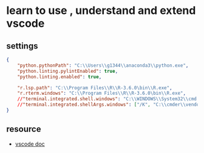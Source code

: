 # learn to use , understand and extend vscode

## settings
```json
{ 
    "python.pythonPath": "C:\\Users\\g1344\\anaconda3\\python.exe",
    "python.linting.pylintEnabled": true,
    "python.linting.enabled": true,

    "r.lsp.path": "C:\\Program Files\\R\\R-3.6.0\bin\\R.exe",
    "r.rterm.windows": "C:\\Program Files\\R\\R-3.6.0\bin\\R.exe",
    //"terminal.integrated.shell.windows": "C:\\WINDOWS\\System32\\cmd.exe",
    //"terminal.integrated.shellArgs.windows": ["/K", "C:\\cmder\\vendor\\init.bat"]
}
```

## resource

- [vscode doc](https://code.visualstudio.com/docs/getstarted/tips-and-tricks)
